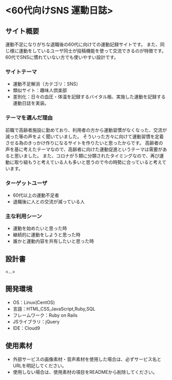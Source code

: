 # <60代向けSNS 運動日誌>

## サイト概要
運動不足になりがちな退職後の60代に向けての運動記録サイトです。
また、同じ様に運動をしているユーザ同士が投稿機能を使って交流できるのが特徴です。
60代でSNSに慣れていない方でも使いやすい設計です。

### サイトテーマ
- 運動不足解消（カテゴリ：SNS）
- 類似サイト：趣味人倶楽部
- 差別化：日々の血圧・体温を記録するバイタル帳、実施した運動を記録する運動日誌を実装。

### テーマを選んだ理由
前職で高齢者施設に勤めており、利用者の方から運動習慣がなくなった、交流が減った等の声をよく聞いていました。
そういった方々に向けて運動習慣を定着させる為のきっかけ作りになるサイトを作りたいと思ったからです。
高齢者の声を基に考えたテーマなので、高齢者に向けた運動促進というテーマは需要があると思いました。
また、コロナが５類に分類されたタイミングなので、再び運動に取り組もうと考えている人も多いと思うので今の時勢に合っていると考えています。

### ターゲットユーザ
- 60代以上の運動不足者
- 退職後に人との交流が減っている人

### 主な利用シーン
- 運動を始めたいと思った時
- 継続的に運動をしようと思った時
- 誰かと運動内容を共有したいと思った時

## 設計書
<...>

## 開発環境
- OS：Linux(CentOS)
- 言語：HTML,CSS,JavaScript,Ruby,SQL
- フレームワーク：Ruby on Rails
- JSライブラリ：jQuery
- IDE：Cloud9

## 使用素材
- 外部サービスの画像素材・音声素材を使用した場合は、必ずサービス名とURLを明記してください。
- 使用しない場合は、使用素材の項目をREADMEから削除してください。